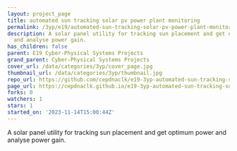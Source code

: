 ```yaml
---
layout: project_page
title: automated sun tracking solar pv power plant monitoring
permalink: /3yp/e19/automated-sun-tracking-solar-pv-power-plant-monitoring/
description: A solar panel utility for tracking sun placement and get optimum power
  and analyse power gain.
has_children: false
parent: E19 Cyber-Physical Systems Projects
grand_parent: Cyber-Physical Systems Projects
cover_url: /data/categories/3yp/cover_page.jpg
thumbnail_url: /data/categories/3yp/thumbnail.jpg
repo_url: https://github.com/cepdnaclk/e19-3yp-automated-sun-tracking-solar-pv-power-plant-monitoring
page_url: https://cepdnaclk.github.io/e19-3yp-automated-sun-tracking-solar-pv-power-plant-monitoring
forks: 0
watchers: 1
stars: 1
started_on: '2023-11-14T15:00:44Z'
---
```


A solar panel utility for tracking sun placement and get optimum power and analyse power gain.